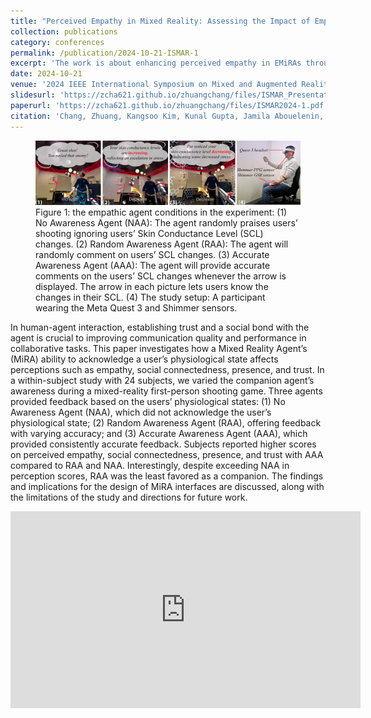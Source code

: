 ```yaml
---
title: "Perceived Empathy in Mixed Reality: Assessing the Impact of Empathic Agents’ Awareness of User Physiological States"
collection: publications
category: conferences
permalink: /publication/2024-10-21-ISMAR-1
excerpt: 'The work is about enhancing perceived empathy in EMiRAs through physiological sensing'
date: 2024-10-21
venue: '2024 IEEE International Symposium on Mixed and Augmented Reality (ISMAR)'
slidesurl: 'https://zcha621.github.io/zhuangchang/files/ISMAR_Presentation.pdf'
paperurl: 'https://zcha621.github.io/zhuangchang/files/ISMAR2024-1.pdf'
citation: 'Chang, Zhuang, Kangsoo Kim, Kunal Gupta, Jamila Abouelenin, Zirui Xiao, Boyang Gu, Huidong Bai, and Mark Billinghurst. Perceived Empathy in Mixed Reality: Assessing the Impact of Empathic Agents’ Awareness of User Physiological States. In 2024 IEEE International Symposium on Mixed and Augmented Reality (ISMAR), pp. 406-415. IEEE, 2024. DOI: https://doi.org/10.1109/ISMAR62088.2024.00055'
---
```


<figure>
  <img src="../images/ISMAR_1_teaser.png" alt="Physiological Awareness Virtual Human" />
  <figcaption>Figure 1: the empathic agent conditions in the experiment: (1) No Awareness Agent (NAA): The agent randomly praises
users’ shooting ignoring users’ Skin Conductance Level (SCL) changes. (2) Random Awareness Agent (RAA): The agent will
randomly comment on users’ SCL changes. (3) Accurate Awareness Agent (AAA): The agent will provide accurate comments
on the users’ SCL changes whenever the arrow is displayed. The arrow in each picture lets users know the changes in their SCL.
(4) The study setup: A participant wearing the Meta Quest 3 and Shimmer sensors.</figcaption>
</figure>

In human-agent interaction, establishing trust and a social bond with the agent is crucial to improving communication quality and performance in collaborative tasks. This paper investigates how a Mixed Reality Agent’s (MiRA) ability to acknowledge a user’s physiological state affects perceptions such as empathy, social connectedness, presence, and trust. In a within-subject study with 24 subjects, we varied the companion agent’s awareness during a mixed-reality first-person shooting game. Three agents provided feedback based on the users’ physiological states: (1) No Awareness Agent (NAA), which did not acknowledge the user’s physiological state; (2) Random Awareness Agent (RAA), offering feedback with varying accuracy; and (3) Accurate Awareness Agent (AAA), which provided consistently accurate feedback. Subjects reported higher scores on perceived empathy, social connectedness, presence, and trust with AAA compared to RAA and NAA. Interestingly, despite exceeding NAA in perception scores, RAA was the least favored as a companion. The findings and implications for the design of MiRA interfaces are discussed, along with the limitations of the study and directions for future work.

<iframe width="560" height="315" src="https://www.youtube.com/embed/fOIBo-shNs4" frameborder="0" allow="accelerometer; autoplay; clipboard-write; encrypted-media; gyroscope; picture-in-picture" allowfullscreen></iframe>